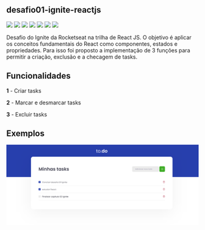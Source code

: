 ## desafio01-ignite-reactjs

![](https://img.shields.io/badge/React-20232A?style=for-the-badge&logo=react&logoColor=61DAFB) 
![](https://img.shields.io/badge/HTML5-E34F26?style=for-the-badge&logo=html5&logoColor=white) ![](https://img.shields.io/badge/Jest-C21325?style=for-the-badge&logo=jest&logoColor=white) ![](https://img.shields.io/badge/Sass-CC6699?style=for-the-badge&logo=sass&logoColor=white) ![](https://img.shields.io/badge/TypeScript-007ACC?style=for-the-badge&logo=typescript&logoColor=white) ![](https://img.shields.io/badge/JavaScript-F7DF1E?style=for-the-badge&logo=javascript&logoColor=black) 
![](https://img.shields.io/badge/Yarn-2C8EBB?style=for-the-badge&logo=yarn&logoColor=white) 

Desafio do Ignite da Rocketseat na trilha de React JS. O objetivo é aplicar os conceitos fundamentais do React como componentes, estados e propriedades.
Para isso foi proposto a implementação de 3 funções para permitir a criação, exclusão e a checagem de tasks.


## Funcionalidades

**1** - Criar tasks

**2** - Marcar e desmarcar tasks
    
**3** - Excluir tasks

## Exemplos


![](public/ex1.png)
